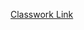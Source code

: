 [Classwork Link](https://docs.google.com/document/d/1S3-YFSpujNAe6vy-qPuFIk3-kW1i32YoMlCm6BiEoTQ/edit)
